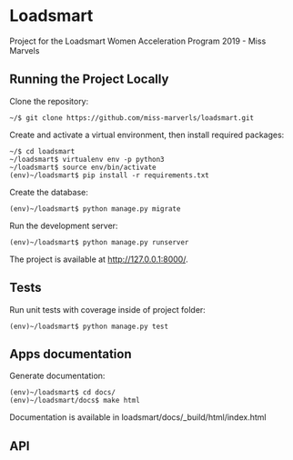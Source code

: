 # Loadsmart
Project for the Loadsmart Women Acceleration Program 2019 - Miss Marvels

## Running the Project Locally
Clone the repository:

    ~/$ git clone https://github.com/miss-marverls/loadsmart.git

Create and activate a virtual environment, then install required packages:

    ~/$ cd loadsmart
    ~/loadsmart$ virtualenv env -p python3
    ~/loadsmart$ source env/bin/activate
    (env)~/loadsmart$ pip install -r requirements.txt

Create the database:

    (env)~/loadsmart$ python manage.py migrate

Run the development server:

    (env)~/loadsmart$ python manage.py runserver

The project is available at http://127.0.0.1:8000/.

## Tests
Run unit tests with coverage inside of project folder:

    (env)~/loadsmart$ python manage.py test

## Apps documentation
Generate documentation:

    (env)~/loadsmart$ cd docs/
    (env)~/loadsmart/docs$ make html
    
Documentation is available in loadsmart/docs/_build/html/index.html   

## API



